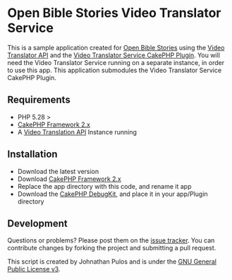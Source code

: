Open Bible Stories Video Translator Service
===========================================

This is a sample application created for [Open Bible Stories](http://www.openbiblestories.com) using the [Video Translator API](https://github.com/MissionalDigerati/video_translator_service) and the [Video Translator Service CakePHP Plugin](https://github.com/MissionalDigerati/video_translator_service_cakephp_plugin).  You will need the Video Translator Service running on a separate instance, in order to use this app.  This application submodules the Video Translator Service CakePHP Plugin.

Requirements
------------

* PHP 5.28 >
* [CakePHP Framework 2.x](http://cakephp.org)
* A [Video Translation API](https://github.com/MissionalDigerati/video_translator_service) Instance running

Installation
------------

* Download the latest version
* Download [CakePHP Framework 2.x](http://cakephp.org)
* Replace the app directory with this code, and rename it app
* Download the [CakePHP DebugKit](https://github.com/cakephp/debug_kit), and place it in your app/Plugin directory

Development
-----------

Questions or problems? Please post them on the [issue tracker](https://github.com/MissionalDigerati/open_bible_stories_video_translation_app/issues). You can contribute changes by forking the project and submitting a pull request.

This script is created by Johnathan Pulos and is under the [GNU General Public License v3](http://www.gnu.org/licenses/gpl-3.0-standalone.html).